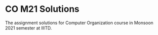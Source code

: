 # CO M21 Solutions
The assignment solutions for Computer Organization course in Monsoon 2021 semester at IIITD.
